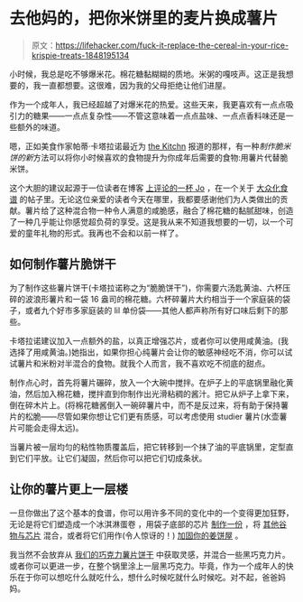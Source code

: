 # 去他妈的，把你米饼里的麦片换成薯片

> 原文：<https://lifehacker.com/fuck-it-replace-the-cereal-in-your-rice-krispie-treats-1848195134>

小时候，我总是吃不够爆米花。棉花糖黏糊糊的质地。米粥的嘎吱声。这正是我想要的，我一直都想要。这很难，因为我的父母拒绝让他们进屋。



作为一个成年人，我已经超越了对爆米花的热爱。这些天来，我更喜欢有一点点吸引力的糖果——一点点复杂性——不管这意味着一点点盐味、一点点香料味还是一些额外的味道。

嗯，正如美食作家帕蒂·卡塔拉诺最近为 [the Kitchn](https://www.thekitchn.com/ruffle-krispies-review-23229879?) 报道的那样，有一种*制作脆米饼的新*方法可以将你小时候喜欢的食物提升为你成年后需要的食物:用薯片代替脆米饼。

这个大胆的建议起源于一位读者在博客 [上评论的一杯 Jo](https://cupofjo.com/) ，在一个关于 [大众化食谱](https://cupofjo.com/2021/10/crowdpleasing-recipes/) 的帖子里。无论这位亲爱的读者今天在哪里，我都要感谢他们为人类做出的贡献。薯片给了这种混合物一种令人满意的咸脆感，融合了棉花糖的黏腻甜味，创造了一种几乎能让你感觉超负荷的享受。这是我从来不知道我想要的一切，以一个可爱的童年礼物的形式。我再也不会和以前一样了。

## 如何制作薯片脆饼干

为了制作这些薯片饼干(卡塔拉诺称之为“脆脆饼干”)，你需要六汤匙黄油、六杯压碎的波浪形薯片和一袋 16 盎司的棉花糖。六杯碎薯片大约相当于一个家庭装的袋子，或者九个好市多家庭装的 lil 单份袋——其他人都声称所有好口味后剩下的那些。

卡塔拉诺建议加入一点额外的盐，以真正增强芯片，或者你可以使用咸黄油。(我选择了用咸黄油。)她指出，如果你担心纯薯片会让你的敏感神经吃不消，你可以试试薯片和米粉对半混合的食物。就我个人而言，我不喜欢吃不彻底的甜点。

制作点心时，首先将薯片碾碎，放入一个大碗中搅拌。在炉子上的平底锅里融化黄油，然后加入棉花糖，搅拌直到你制作出光滑粘稠的酱汁。把它从炉子上拿下来，倒在碎木片上。(将棉花糖酱倒入一碗碎薯片中，而不是反过来，将有助于保持薯片的松脆——尽管如果你想让它们更有质感，可以考虑使用 studier 薯片(水壶薯片可能会走得太远)。

当薯片被一层均匀的粘性物质覆盖后，把它转移到一个抹了油的平底锅里，定型直到它们平放。让它们凝固，然后你可以把它们切成条状。

## 让你的薯片更上一层楼

一旦你做出了这个基本的食谱，你可以用许多不同的变化中的一个变得更加狂野，无论是将它们塑造成一个冰淇淋蛋卷 ，用袋子底部的芯片 [制作一份](https://lifehacker.com/use-the-last-cup-of-cereal-to-make-a-single-rice-krispi-1783755675) ，将 [其他谷物与芯片](https://lifehacker.com/beyond-rice-krispies-six-cereals-that-make-excellent-m-1793228086) 混合，或者将它们用作(令人惊讶的！) [加固你的姜饼屋](https://lifehacker.com/build-your-gingerbread-house-using-marshmallow-treats-f-1821397762) 。

我当然不会放弃从 [我们的巧克力薯片饼干](https://lifehacker.com/add-potato-chips-to-your-next-batch-of-cookie-dough-1847901658) 中获取灵感，并混合一些黑巧克力片。或者你可以更进一步，在整个锅里涂上一层黑巧克力。毕竟，作为一个成年人的快乐在于你可以想吃什么就吃什么，想什么时候吃就什么时候吃。对不起，爸爸妈妈。